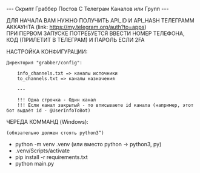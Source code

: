 

--- Скрипт Граббер Постов С Телеграм Каналов или Групп ---


ДЛЯ НАЧАЛА ВАМ НУЖНО ПОЛУЧИТЬ API_ID И API_HASH ТЕЛЕГРАММ АККАУНТА (link: https://my.telegram.org/auth?to=apps) <br/>
ПРИ ПЕРВОМ ЗАПУСКЕ ПОТРЕБУЕТСЯ ВВЕСТИ НОМЕР ТЕЛЕФОНА, КОД (ПРИЛЕТИТ В ТЕЛЕГРАМ) И ПАРОЛЬ ЕСЛИ 2FA


НАСТРОЙКА КОНФИГУРАЦИИ:

    Директория "grabber/config":

        info_channels.txt => каналы источники
        to_channels.txt => каналы назначения

        ---

        !!! Одна строчка - Один канал
        !!! Если канал закрытый - то вписываете id канала (например, этот бот выдаёт id - @UserInfoToBot)


ЧЕРЕДА КОММАНД (Windows):

    (обязательно должен стоять python3^)
<ul>
    <li>python -m venv .venv <span>(или вместо python -> python3, py)</span></li>
    <li>.venv/Scripts/activate</li>
    <li>pip install -r requirements.txt</li>
    <li>python main.py</li>
</ul>


